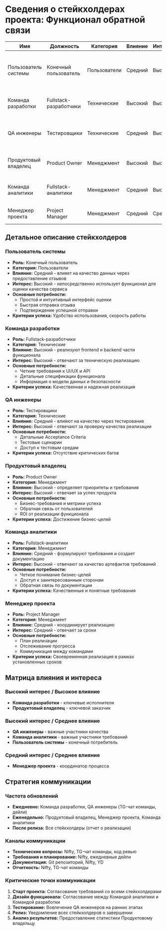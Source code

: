 # Сведения о стейкхолдерах проекта: Функционал обратной связи

| Имя | Должность | Категория | Влияние | Интерес | Заметки |
|-----|-----------|-----------|---------|---------|---------|
| Пользователь системы | Конечный пользователь | Пользователи | Средний | Высокий | Основной потребитель функционала, предоставляет обратную связь |
| Команда разработки | Fullstack-разработчики | Технические | Высокий | Высокий | Реализуют frontend и backend части функционала |
| QA инженеры | Тестировщики | Технические | Средний | Высокий | Проверяют качество реализации и тестируют функционал |
| Продуктовый владелец | Product Owner | Менеджмент | Высокий | Высокий | Определяет требования и приоритеты функционала |
| Команда аналитики | Fullstack-аналитики | Менеджмент | Средний | Высокий | Формулируют требования и создают документацию |
| Менеджер проекта | Project Manager | Менеджмент | Средний | Средний | Координирует реализацию функционала |

## Детальное описание стейкхолдеров

### Пользователь системы
- **Роль:** Конечный пользователь
- **Категория:** Пользователи
- **Влияние:** Средний - влияет на качество данных через предоставление отзывов
- **Интерес:** Высокий - непосредственно использует функционал для оценки качества сервиса
- **Основные потребности:**
  - Простой и интуитивный интерфейс оценки
  - Быстрая отправка отзыва
  - Подтверждение успешной отправки
- **Критерии успеха:** Удобство использования, скорость работы

### Команда разработки
- **Роль:** Fullstack-разработчики
- **Категория:** Технические
- **Влияние:** Высокий - реализуют frontend и backend части функционала
- **Интерес:** Высокий - отвечают за техническую реализацию
- **Основные потребности:**
  - Четкие требования к UI/UX и API
  - Детальные спецификации функционала
  - Информация о модели данных и безопасности
- **Критерии успеха:** Качественная и надежная реализация

### QA инженеры
- **Роль:** Тестировщики
- **Категория:** Технические
- **Влияние:** Средний - влияют на качество через тестирование
- **Интерес:** Высокий - отвечают за проверку качества реализации
- **Основные потребности:**
  - Детальные Acceptance Criteria
  - Тестовые сценарии
  - Доступ к тестовым средам
- **Критерии успеха:** Отсутствие критических багов

### Продуктовый владелец
- **Роль:** Product Owner
- **Категория:** Менеджмент
- **Влияние:** Высокий - определяет приоритеты и требования
- **Интерес:** Высокий - отвечает за успех продукта
- **Основные потребности:**
  - Бизнес-требования и метрики успеха
  - Обратная связь от пользователей
  - ROI от реализации функционала
- **Критерии успеха:** Достижение бизнес-целей

### Команда аналитики
- **Роль:** Fullstack-аналитики
- **Категория:** Менеджмент
- **Влияние:** Средний - формулируют требования и создает документацию
- **Интерес:** Высокий - отвечают за качество артефактов требований
- **Основные потребности:**
  - Четкое понимание бизнес-целей
  - Доступ к заинтересованным сторонам
  - Обратная связь по документации
- **Критерии успеха:** Качественные и понятные требования

### Менеджер проекта
- **Роль:** Project Manager
- **Категория:** Менеджмент
- **Влияние:** Средний - координирует реализацию
- **Интерес:** Средний - отвечает за сроки
- **Основные потребности:**
  - План реализации
  - Отслеживание прогресса
  - Коммуникация между командами
- **Критерии успеха:** Своевременная реализация в рамках установленных сроков

## Матрица влияния и интереса

### Высокий интерес / Высокое влияние
- **Команда разработки** - ключевые исполнители
- **Продуктовый владелец** - ключевой заказчик

### Высокий интерес / Среднее влияние
- **QA инженеры** - важные участники качества
- **Команда аналитики** - важные участники требований
- **Пользователь системы** - конечный потребитель

### Средний интерес / Среднее влияние
- **Менеджер проекта** - координатор процесса

## Стратегия коммуникации

### Частота обновлений
- **Ежедневно:** Команда разработки, QA инженеры (TG-чат команды, дейли)
- **Еженедельно:** Продуктовый владелец, Менеджер проекта, Команда аналитики
- **После релиза:** Все стейкхолдеры (отчет о реализации)

### Каналы коммуникации
- **Технические вопросы:** Nifty, TG-чат команды, код ревью
- **Требования и планирование:** Nifty, ежедневные дейли
- **Документация:** Git репозиторий, Nifty, YD
- **Отчетность:** Nifty, TG-чат команды

### Критические точки коммуникации
1. **Старт проекта:** Согласование требований со всеми стейкхолдерами
2. **Дизайн функционала:** Согласование между Командой аналитики и Командой разработки
3. **Тестирование:** Вовлечение QA инженеров на ранних этапах
4. **Релиз:** Уведомление всех стейкхолдеров о завершении
5. **Анализ результатов:** Предоставление статистики Продуктовому владельцу
